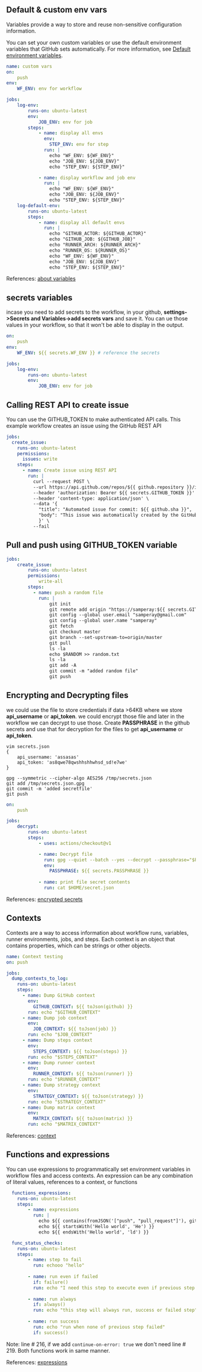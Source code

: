 ## Default & custom env vars

Variables provide a way to store and reuse non-sensitive configuration information.

You can set your own custom variables or use the default environment variables that GitHub sets automatically. For more information, see [Default environment variables](https://docs.github.com/en/actions/learn-github-actions/variables#default-environment-variables).

```yaml
name: custom vars
on:
    push
env:
    WF_ENV: env for workflow

jobs:
    log-env:
        runs-on: ubuntu-latest
        env: 
            JOB_ENV: env for job
        steps:
            - name: display all envs
              env:
                STEP_ENV: env for step
              run: |
                echo "WF_ENV: ${WF_ENV}"
                echo "JOB_ENV: ${JOB_ENV}"
                echo "STEP_ENV: ${STEP_ENV}"

            - name: display workflow and job env
              run: |
                echo "WF_ENV: ${WF_ENV}"
                echo "JOB_ENV: ${JOB_ENV}"
                echo "STEP_ENV: ${STEP_ENV}"
    log-default-env:
        runs-on: ubuntu-latest
        steps:
            - name: display all default envs
              run: |
                echo "GITHUB_ACTOR: ${GITHUB_ACTOR}"
                echo "GITHUB_JOB: ${GITHUB_JOB}"
                echo "RUNNER_ARCH: ${RUNNER_ARCH}"
                echo "RUNNER_OS: ${RUNNER_OS}"
                echo "WF_ENV: ${WF_ENV}"
                echo "JOB_ENV: ${JOB_ENV}"
                echo "STEP_ENV: ${STEP_ENV}"

```

References: [about variables](https://docs.github.com/en/actions/learn-github-actions/variables#about-variables)

## secrets variables

incase you need to add secrets to the workflow, in your github, **settings->Secrets and Variables->add secrets vars** and save it. You can ue those values in your workflow, so that it won't be able to display in the output. 

```yaml
on:
    push
env:
    WF_ENV: ${{ secrets.WF_ENV }} # reference the secrets

jobs:
    log-env:
        runs-on: ubuntu-latest
        env: 
            JOB_ENV: env for job
```

## Calling REST API to create issue

You can use the GITHUB_TOKEN to make authenticated API calls. This example workflow creates an issue using the GitHub REST API

```yaml
jobs:
  create_issue:
    runs-on: ubuntu-latest
    permissions:
      issues: write
    steps:
      - name: Create issue using REST API
        run: |
          curl --request POST \
          --url https://api.github.com/repos/${{ github.repository }}/issues \
          --header 'authorization: Bearer ${{ secrets.GITHUB_TOKEN }}' \
          --header 'content-type: application/json' \
          --data '{
            "title": "Automated issue for commit: ${{ github.sha }}",
            "body": "This issue was automatically created by the GitHub Action workflow **${{ github.workflow }}**. \n\n The commit hash was: _${{ github.sha }}_."
            }' \
          --fail
```

## Pull and push using GITHUB_TOKEN variable

```yaml
jobs:
    create_issue:
        runs-on: ubuntu-latest
        permissions:
            write-all
        steps:
          - name: push a random file
            run: |
                git init 
                git remote add origin "https://samperay:${{ secrets.GITHUB_TOKEN }}@github.com/$GITHUB_REPOSITORY.git"
                git config --global user.email "samperay@gmail.com"
                git config --global user.name "samperay"
                git fetch
                git checkout master
                git branch --set-upstream-to=origin/master
                git pull 
                ls -la
                echo $RANDOM >> random.txt
                ls -la
                git add -A
                git commit -m "added random file"
                git push 
```

## Encrypting and Decrypting files

we could use the file to store credentials if data >64KB where we store **api_username** or **api_token**. 
we could encrypt those file and later in the workflow we can decrypt to use those. Create **PASSPHRASE** in the github secrets and use that for decryption for the files to get **api_username** or **api_token**. 

```
vim secrets.json
{
    api_username: 'assasas'
    api_token: 'as8qwe78qwshhshhwhsd_sd!e7we'
}

gpg --symmetric --cipher-algo AES256 /tmp/secrets.json
git add /tmp/secrets.json.gpg
git commit -m 'added secretfile'
git push
```

```yaml
on:
    push

jobs:
    decrypt: 
        runs-on: ubuntu-latest
        steps:
            - uses: actions/checkout@v1

            - name: Decrypt file
              run: gpg --quiet --batch --yes --decrypt --passphrase="$PASSPHRASE" --output $HOME/secret.json secrets.json.gpg
              env: 
                PASSPHRASE: ${{ secrets.PASSPHRASE }}
              
            - name: print file secret contents
              run: cat $HOME/secret.json
```

References: [encrypted secrets](https://docs.github.com/en/actions/security-guides/encrypted-secrets)

## Contexts

Contexts are a way to access information about workflow runs, variables, runner environments, jobs, and steps. Each context is an object that contains properties, which can be strings or other objects.

```yaml
name: Context testing
on: push

jobs:
  dump_contexts_to_log:
    runs-on: ubuntu-latest
    steps:
      - name: Dump GitHub context
        env:
          GITHUB_CONTEXT: ${{ toJson(github) }}
        run: echo "$GITHUB_CONTEXT"
      - name: Dump job context
        env:
          JOB_CONTEXT: ${{ toJson(job) }}
        run: echo "$JOB_CONTEXT"
      - name: Dump steps context
        env:
          STEPS_CONTEXT: ${{ toJson(steps) }}
        run: echo "$STEPS_CONTEXT"
      - name: Dump runner context
        env:
          RUNNER_CONTEXT: ${{ toJson(runner) }}
        run: echo "$RUNNER_CONTEXT"
      - name: Dump strategy context
        env:
          STRATEGY_CONTEXT: ${{ toJson(strategy) }}
        run: echo "$STRATEGY_CONTEXT"
      - name: Dump matrix context
        env:
          MATRIX_CONTEXT: ${{ toJson(matrix) }}
        run: echo "$MATRIX_CONTEXT"

```

References: [context](https://docs.github.com/en/actions/learn-github-actions/contexts#about-contexts)

## Functions and expressions

You can use expressions to programmatically set environment variables in workflow files and access contexts. An expression can be any combination of literal values, references to a context, or functions

```yaml
  functions_expressions:
    runs-on: ubuntu-latest
    steps:
        - name: expressions
          run: |
            echo ${{ contains(fromJSON('["push", "pull_request"]'), github.event_name) }}
            echo ${{ startsWith('Hello world', 'He') }}
            echo ${{ endsWith('Hello world', 'ld') }}

  func_status_checks:
    runs-on: ubuntu-latest
    steps:
        - name: step to fail
          run: echooo "hello"
          
        - name: run even if failed
          if: failure()
          run: echo "I need this step to execute even if previous step fails"
          
        - name: run always
          if: always()
          run: echo "this step will always run, success or failed step"
          
        - name: run success
          run: echo "run when none of previous step failed" 
          if: success()
```

Note: line # 216, if we add `continue-on-error: true` we don't need line # 219. 
Both functions work in same manner.


References: [expressions](https://docs.github.com/en/actions/learn-github-actions/expressions)